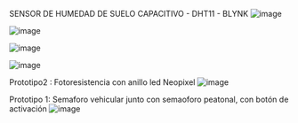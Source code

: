 
SENSOR DE HUMEDAD DE SUELO CAPACITIVO - DHT11 - BLYNK
![image](https://user-images.githubusercontent.com/39937850/187279557-a36f2ccd-dfd0-4467-a74a-c75c8038ef29.png)









![image](https://user-images.githubusercontent.com/39937850/183481893-5ff424b7-af74-4f13-b5a9-88e7dd125045.png)




![image](https://user-images.githubusercontent.com/39937850/182253938-d01e82cc-fd53-4779-8c3f-b365b20974f2.png)




![image](https://user-images.githubusercontent.com/39937850/180884398-1a04fefd-f12e-4ffd-989f-3ebe44c6079f.png)





Prototipo2 : Fotoresistencia con anillo led Neopixel
![image](https://user-images.githubusercontent.com/39937850/180133779-895e5269-ef30-4a5d-95be-47807729d657.png)


Prototipo 1: Semaforo vehicular junto con semaoforo peatonal, con botón de activación
![image](https://user-images.githubusercontent.com/39937850/178195684-2100e4a1-ceeb-472c-bcf5-c085e1dba9ab.png)

